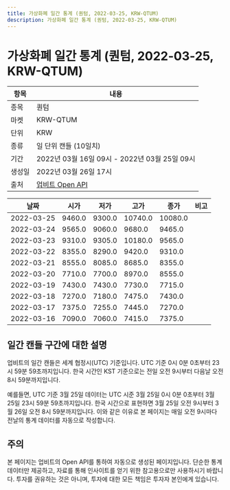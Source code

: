 ```yaml
---
title: 가상화폐 일간 통계 (퀀텀, 2022-03-25, KRW-QTUM)
description: 가상화폐 일간 통계 (퀀텀, 2022-03-25, KRW-QTUM)
---
```


가상화폐 일간 통계 (퀀텀, 2022-03-25, KRW-QTUM)
===

|항목|내용|
|--|--|
|종목|퀀텀|
|마켓|KRW-QTUM|
|단위|KRW|
|종류|일 단위 캔들 (10일치)|
|기간|2022년 03월 16일 09시 - 2022년 03월 25일 09시|
|생성일|2022년 03월 26일 17시|
|출처|[업비트 Open API](https://docs.upbit.com)|


|날짜|시가|저가|고가|종가|비고|
|--|--|--|--|--|--|
|2022-03-25|9460.0|9300.0|10740.0|10080.0|    |
|2022-03-24|9565.0|9060.0|9680.0|9465.0|    |
|2022-03-23|9310.0|9305.0|10180.0|9565.0|    |
|2022-03-22|8355.0|8290.0|9420.0|9310.0|    |
|2022-03-21|8555.0|8085.0|8685.0|8355.0|    |
|2022-03-20|7710.0|7700.0|8970.0|8555.0|    |
|2022-03-19|7430.0|7430.0|7730.0|7715.0|    |
|2022-03-18|7270.0|7180.0|7475.0|7430.0|    |
|2022-03-17|7375.0|7255.0|7445.0|7270.0|    |
|2022-03-16|7090.0|7060.0|7415.0|7375.0|    |


일간 캔들 구간에 대한 설명
---


업비트의 일간 캔들은 세계 협정시(UTC) 기준입니다. 
UTC 기준 0시 0분 0초부터 23시 59분 59초까지입니다. 
한국 시간인 KST 기준으로는 전일 오전 9시부터 다음날 오전 8시 59분까지입니다. 


예를들면, UTC 기준 3월 25일 데이터는 UTC 시준 3월 25일 0시 0분 0초부터 3월 25일 23시 59분 59초까지입니다. 
한국 시간으로 표현하면 3월 25일 오전 9시부터 3월 26일 오전 8시 59분까지입니다. 
이와 같은 이유로 본 페이지는 매일 오전 9시마다 전날의 통계 데이터를 자동으로 작성합니다. 


주의
---


본 페이지는 업비트의 Open API를 통하여 자동으로 생성된 페이지입니다. 
단순한 통계 데이터만 제공하고, 자료를 통해 인사이트를 얻기 위한 참고용으로만 사용하시기 바랍니다. 
투자를 권유하는 것은 아니며, 투자에 대한 모든 책임은 투자자 본인에게 있습니다. 
